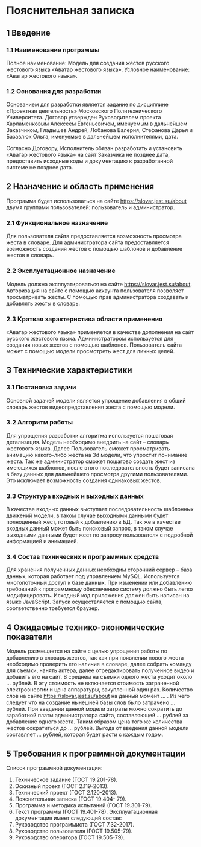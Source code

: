 # Пояснительная записка
## 1 Введение
### 1.1 Наименование программы
Полное наименование: Модель для создания жестов русского жестового языка «Аватар жестового языка».
Условное наименование: «Аватар жестового языка».

### 1.2 Основания для разработки
Основанием для разработки является задание по дисциплине «Проектная деятельность» Московского Политехнического Университета. Договор утвержден Руководителем проекта Харламенковым Алексеем Евгеньевичем, именуемым в дальнейшем Заказчиком, Гладышев Андрей, Лобанова Валерия, Стефанова Дарья и Базавлюк Ольга, именуемые в дальнейшем исполнителями, дата.

Согласно Договору, Исполнитель обязан разработать и установить «Аватар жестового языка» на сайт Заказчика не позднее дата, предоставить исходные коды и документацию к разработанной системе не позднее дата.

## 2 Назначение и область применения
Программа будет использоваться на сайте https://slovar.jest.su/about двумя группами пользователей: пользователь и администратор.

### 2.1	 Функциональное назначение
Для пользователя сайта предоставляется возможность просмотра жеста в словаре.
Для администратора сайта предоставляется возможность создания жестов с помощью шаблонов и добавление жестов в словарь.

### 2.2	 Эксплуатационное назначение
Модель должна эксплуатироваться на сайте https://slovar.jest.su/about. Авторизация на сайте с помощью аккаунта пользователя позволяет просматривать жесты. С помощью прав администратора создавать и добавлять жесты в словарь.

### 2.3	 Краткая характеристика области применения
«Аватар жестового языка» применяется в качестве дополнения на сайт русского жестового языка. Администратором используется для создания новых жестов с помощью шаблонов. Пользователь сайта может с помощью модели просмотреть жест для личных целей. 

## 3 Технические характеристики
### 3.1 Постановка задачи
Основной задачей модели является упрощение добавления в общий словарь жестов видеопредставления жеста с помощью модели.

### 3.2	 Алгоритм работы
Для упрощения разработки алгоритма используется пошаговая детализация.
Модель необходимо внедрить на сайт – словарь жестового языка. Далее Пользователь сможет просматривать анимацию какого-либо жеста на 3d модели, что упростит понимание жеста. Так же администратор сможет пошагово создать жест из имеющихся шаблонов, после этого последовательность будет записана в базу данных для дальнейшего просмотра другими пользователями. Это исключает возможность создания одинаковых жестов.

### 3.3	 Структура входных и выходных данных
В качестве входных данных выступает последовательность шаблонных движений модели, в таком случае выходными данными будет полноценный жест, готовый к добавлению в БД.
Так же в качестве входных данный может быть поисковый запрос, в таком случае выходными данными будет жест по запросу пользователя с подробной информацией и анимацией.

### 3.4	 Состав технических и программных средств
Для хранения полученных данных необходим сторонний сервер – база данных, которая работает под управлением MySQL. Используется многопоточный доступ к базе данных.
При изменении или добавлению требований к программному обеспечению систему должно быть легко модифицировать. Исходный код
приложения должен быть написан на языке JavaScript. Запуск осуществляется с помощью сайта, соответственно требуется браузер.

## 4 Ожидаемые технико-экономические показатели
Модель размещается на сайте с целью упрощения работы по добавлению в словарь жестов, так как при появлении нового жеста необходимо проверить его наличие в словаре, далее собрать команду для съемки, нанять актера, далее отредактировать полученное видео и добавить его на сайт. В среднем на съемки одного жеста уходит около … рублей. В эту стоимость не включается стоимость затраченной электроэнергии и цена аппаратуры, закупленной один раз. Количество слов на сайте https://slovar.jest.su/about на данный момент … . Из чего следует что на создание нынешней базы слов было затрачено … рублей.
При введении данной модели затраты можно сократить до заработной платы администратора сайта, составляющей … рублей за добавление одного жеста. Таким образом цена того же количества жестов сократиться до … рублей. Выгода от введения данной модели составляет … рублей, которая будет расти с каждым годом.

## 5 Требования к программной документации
Список программной документации:
1.	Техническое задание (ГОСТ 19.201-78).
2.	Эскизный проект (ГОСТ 2.119-2013).
3.	Технический проект (ГОСТ 2.120-2013).
4.	Пояснительная записка (ГОСТ 19.404- 79).
5.	Программа и методика испытаний (ГОСТ 19.301-79).
6.	Текст программы (ГОСТ 19.401-78).
Эксплуатационная документация имеет следующий состав:
1.	Руководство программиста (ГОСТ 7.32-2017).
2.	Руководство пользователя (ГОСТ 19.505-79).
3.	Руководство оператора (ГОСТ 19.505-79).

